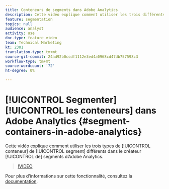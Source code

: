 ```yaml
---
title: Conteneurs de segments dans Adobe Analytics
description: Cette vidéo explique comment utiliser les trois différents types de conteneur de segment dans le créateur de segments de Adobe Analytics.
feature: segmentation
topics: null
audience: analyst
activity: use
doc-type: feature video
team: Technical Marketing
kt: 2301
translation-type: tm+mt
source-git-commit: 24ad92b0ccdf1112e3ed4a0968cd47db757598c3
workflow-type: tm+mt
source-wordcount: '72'
ht-degree: 0%

---
```



# [!UICONTROL Segmenter] [!UICONTROL les conteneurs] dans Adobe Analytics {#segment-containers-in-adobe-analytics}

Cette vidéo explique comment utiliser les trois types de [!UICONTROL conteneur] de [!UICONTROL segment] différents dans le créateur [!UICONTROL de] segments d’Adobe Analytics.

>[!VIDEO](https://video.tv.adobe.com/v/25401/?quality=12)

Pour plus d’informations sur cette fonctionnalité, consultez la [documentation](https://marketing.adobe.com/resources/help/en_US/analytics/segment/index.html?f=seg_build_ui).
